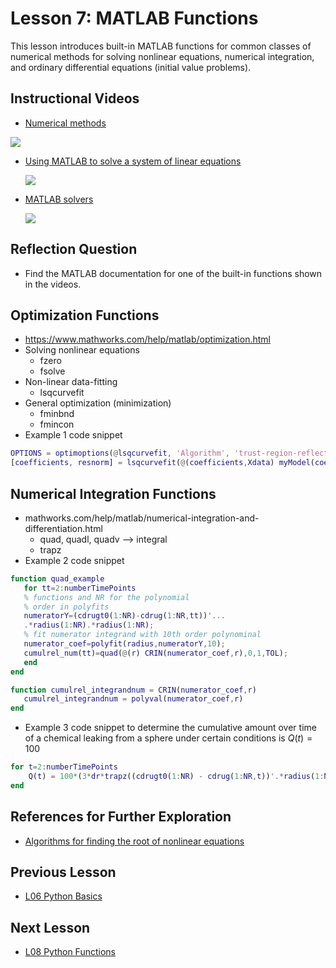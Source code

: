 # **Lesson 7: MATLAB Functions**

This lesson introduces built-in MATLAB functions for common classes of numerical methods for solving nonlinear equations, numerical integration, and ordinary differential equations (initial value problems).

## **Instructional Videos**
 * [Numerical methods](https://www.youtube.com/watch?v=430j9WP1uTQ&feature=emb_title&ab_channel=AshleeN.FordVersypt)
 
  [![](http://img.youtube.com/vi/430j9WP1uTQ/0.jpg)](http://www.youtube.com/watch?v=430j9WP1uTQ "")
* [Using MATLAB to solve a system of linear equations](https://www.youtube.com/watch?v=C4Ineu8uqGg&feature=emb_title&ab_channel=AshleeN.FordVersypt)
  
  [![](http://img.youtube.com/vi/C4Ineu8uqGg/0.jpg)](http://www.youtube.com/watch?v=C4Ineu8uqGg "")
* [MATLAB solvers](https://www.youtube.com/watch?v=8g_LB9J0RAQ&feature=emb_title&ab_channel=LearnChemE)
  
  [![](http://img.youtube.com/vi/8g_LB9J0RAQ/0.jpg)](http://www.youtube.com/watch?v=8g_LB9J0RAQ "")

## **Reflection Question**
* Find the MATLAB documentation for one of the built-in functions shown in the videos.

## **Optimization Functions**
* https://www.mathworks.com/help/matlab/optimization.html
* Solving nonlinear equations
    * fzero
    * fsolve
* Non-linear data-fitting
    * lsqcurvefit
* General optimization (minimization)
    * fminbnd
    * fmincon
* Example 1 code snippet
```MATLAB
OPTIONS = optimoptions(@lsqcurvefit, 'Algorithm', 'trust-region-reflective', 'TolX', 1e-6, 'TolFun', 1e-6, 'StepTolerance', 1e-13, 'MaxFunEvals', 1000, 'MaxIter', 3000);
[coefficients, resnorm] = lsqcurvefit(@(coefficients,Xdata) myModel(coefficients, Xdata, ModelParameters), coefficientsGuess, Xdata, Ydata, LB, UB, OPTIONS)
```

## **Numerical Integration Functions**
* mathworks.com/help/matlab/numerical-integration-and-differentiation.html
    * quad, quadl, quadv --> integral
    * trapz
* Example 2 code snippet
```MATLAB
function quad_example    
   for tt=2:numberTimePoints
   % functions and NR for the polynomial    
   % order in polyfits    
   numeratorY=(cdrugt0(1:NR)-cdrug(1:NR,tt))'...        
   .*radius(1:NR).*radius(1:NR);    
   % fit numerator integrand with 10th order polynominal    
   numerator_coef=polyfit(radius,numeratorY,10);    
   cumulrel_num(tt)=quad(@(r) CRIN(numerator_coef,r),0,1,TOL);    
   end
end

function cumulrel_integrandnum = CRIN(numerator_coef,r)    
   cumulrel_integrandnum = polyval(numerator_coef,r)
end
```

* Example 3 code snippet to determine the cumulative amount over time of a chemical leaking from a sphere under certain conditions is
$Q(t)=100%∗3\integral ∫10(cdrug(r,0)−cdrug(r,t))r2dr$
```MATLAB
for t=2:numberTimePoints    
    Q(t) = 100*(3*dr*trapz((cdrugt0(1:NR) - cdrug(1:NR,t))'.*radius(1:NR) .*radius(1:NR)));
end   
```


## **References for Further Exploration**
* [Algorithms for finding the root of nonlinear equations](https://www.youtube.com/watch?v=ujcZc5sPX4c&ab_channel=LearnChemE)

## **Previous Lesson**
 * [L06 Python Basics](/L06%20Python%20Basics.md)

## **Next Lesson**
 * [L08 Python Functions](/L08%20Python%20Functions.md)
